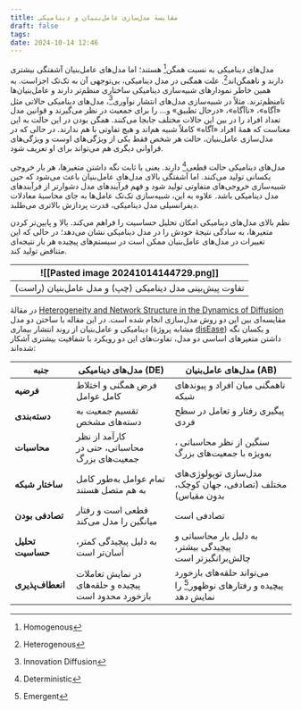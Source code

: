 ```yaml
---
title: مقایسهٔ مدل‌سازی عامل‌بنیان و دینامیکی
draft: false
tags: 
date: 2024-10-14 12:46
---
```

مدل‌های دینامیکی به نسبت همگن[^1] هستند؛ اما مدل‌های عامل‌بنیان آشفتگی بیشتری دارند و ناهمگن‌اند[^2]. علت همگنی در مدل دینامیکی، بی‌توجهی آن به تک‌تک اجزاست. به همین خاطر نمودارهای شبیه‌سازی دینامیکی ساختاری منظم‌تر دارند و عامل‌بنیان‌ها نامنظم‌ترند. مثلاً در شبیه‌سازی مدل‌های انتشار نوآوری[^3]، مدل‌های دینامیکی حالاتی مثل «آگاه»، «ناآگاه»، «درحال تطبیق» و... را برای جمعیت در نظر می‌گیرند و قوانین مدل تعداد افراد را در بین این حالات مختلف جابجا می‌کنند. همگن بودن در این حالت به این معناست که همهٔ افراد «آگاه» کاملاً شبیه هم‌اند و هیچ تفاوتی با هم ندارند. در حالی که در مدل‌سازی عامل‌بنیان، حالت هر شخص فقط یکی از ویژگی‌های اوست و ویژگی‌های فراوانی دیگری هم می‌تواند برای او تعریف شود.

مدل‌های دینامیکی حالت قطعی[^4] دارند. یعنی با ثابت نگه داشتن متغیرها، هر بار خروجی یکسانی تولید می‌کنند. اما آشفتگی بالای مدل‌های عامل‌بنیان باعث می‌شود که حین شبیه‌سازی خروجی‌های متفاوتی تولید شود و فهم فرآیندهای مدل دشوارتر از فرآیندهای مدل دینامیکی باشد. علاوه به این، شبیه‌سازی تک‌تک عامل‌ها به جای محاسبهٔ معادلات دیفرانسیلی مدل دینامیکی، قدرت پردازش بالاتری می‌طلبد.

نظم بالای مدل‌های دینامیکی امکان تحلیل حساسیت را فراهم می‌کند. بالا و پایین‌تر کردن متغیرها، به سادگی نتیجهٔ خودش را در مدل دینامیکی نشان می‌دهد؛ در حالی که این تغییرات در مدل‌های عامل‌بنیان ممکن است در سیستم‌های پیچیده هر بار نتیجه‌ای متناقض تولید کند.

| ![[Pasted image 20241014144729.png]]                                      |
| ------------------------------------------------------------------------- |
| <center>تفاوت پیش‌بینی مدل دینامیکی (چپ) و مدل عامل‌بنیان (راست)</center> |


در مقالهٔ [Heterogeneity and Network Structure in the Dynamics of Diffusion](https://pubsonline.informs.org/doi/10.1287/mnsc.1070.0787) مقایسه‌ای بین این دو روش مدل‌سازی انجام شده است. در این مقاله با ساختن دو مدل دینامیکی و عامل‌بنیان از روند انتشار بیماری (مشابه پروژهٔ‌ [disEase](https://eledah.ir/disEase/)) و یکسان نگه داشتن متغیرهای اساسی دو مدل، تفاوت‌های این دو رویکرد با شفافیت بیشتری آشکار شده‌اند:

| جنبه             | مدل‌های دینامیکی (DE)                                | مدل‌های عامل‌بنیان (AB)                                             |
| ---------------- | ---------------------------------------------------- | ------------------------------------------------------------------- |
| **فرضیه**        | فرض همگنی و اختلاط کامل عوامل                        | ناهمگنی میان افراد و پیوندهای شبکه                                  |
| **دسته‌بندی**    | تقسیم جمعیت به دسته‌های مشخص                         | پیگیری رفتار و تعامل در سطح فردی                                    |
| **محاسبات**      | کارآمد از نظر محاسباتی، حتی در جمعیت‌های بزرگ        | سنگین از نظر محاسباتی ، به‌ویژه با جمعیت‌های بزرگ                   |
| **ساختار شبکه**  | تمام عوامل به‌طور کامل به هم متصل هستند              | مدل‌سازی توپولوژی‌های مختلف (تصادفی، جهان کوچک، بدون مقیاس)         |
| **تصادفی بودن**  | قطعی است و رفتار میانگین را مدل می‌کند               | تصادفی است                                                          |
| **تحلیل حساسیت** | به دلیل پیچیدگی کمتر، آسان‌تر است                    | به دلیل بار محاسباتی و پیچیدگی بیشتر، چالش‌برانگیزتر است            |
| **انعطاف‌پذیری** | در نمایش تعاملات پیچیده و حلقه‌های بازخورد محدود است | می‌تواند حلقه‌های بازخورد پیچیده و رفتارهای نوظهور[^5] را نمایش دهد |



[^1]: Homogenous
[^2]: Heterogenous
[^3]: Innovation Diffusion
[^4]: Deterministic
[^5]: Emergent